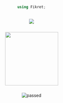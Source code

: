 <div align="center">

```cs
using Fikret;
```
</div>
<br>
<div align="center">
<img src="https://github-readme-stats.vercel.app/api?username=fikret0"></img></div>
<br>
<div align="center">
<img src="https://linuxfoundation.org/wp-content/uploads/2020/10/lf_logo.svg" height="175" width="175" style="margin: 10px">
<br>
  
![passed](https://badgen.net/badge/github/passed%20%F0%9F%98%8E/green?icon=github)

</div>
